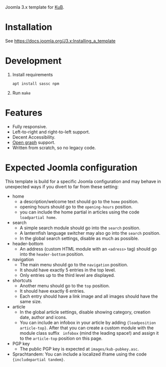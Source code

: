 Joomla 3.x template for [KuB](http://kub-berlin.org).

# Installation

See https://docs.joomla.org/J3.x:Installing_a_template

# Development

1.  Install requirements

        apt install sassc npm

2.  Run `make`

# Features

-   Fully responsive.
-   Left-to-right and right-to-left support.
-   Decent Accessibility.
-   [Open graph](http://ogp.me) support.
-   Written from scratch, so no legacy code.

# Expected Joomla configuration

This template is build for a specific Joomla configuration and may behave in
unexpected ways if you divert to far from these setting:

-   home
    -   a description/welcome text should go to the `home` position.
    -   opening hours should go to the `opening-hours` position.
    -   you can include the home partial in articles using the code
        `loadpartial home`.
-   search
    -   A simple search module should go into the `search` position.
    -   A lanternfish language switcher may also go into the `search` position.
    -   In the global search settings, disable as much as possible.
-   header-bottom
    -   An address (custom HTML module with an `<adress>` tag) should go into
        the `header-bottom` position.
-   navigation
    -   The main menu should go to the `navigation` position.
    -   It should have exactly 5 entries in the top level.
    -   Only entries up to the third level are displayed.
-   shortcuts
    -   Another menu should go to the `top` position.
    -   It should have exactly 6 entries.
    -   Each entry should have a link image and all images should have the same
        size.
-   article
    -   In the global article settings, disable showing category, creation date,
        author and icons.
    -   You can include an infobox in your article by adding `{loadposition
        article-top}`. After that you can create a custom module with the module
        class suffix ` infobox` (mind the leading space!) and assign it to the
        `article-top` position on this page.
-   PGP key
    -   The public PGP key is expected at `images/kub-pubkey.asc`.
-   Sprachtandem: You can include a localized iframe using the code
    `{includepartial tandem}`.
